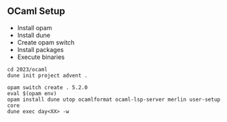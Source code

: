 ## OCaml Setup

- Install opam
- Install dune
- Create opam switch
- Install packages
- Execute binaries

```shell
cd 2023/ocaml
dune init project advent .

opam switch create . 5.2.0
eval $(opam env)
opam install dune utop ocamlformat ocaml-lsp-server merlin user-setup core
dune exec day<XX> -w
```
